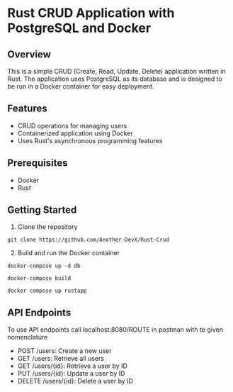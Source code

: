 # Rust CRUD Application with PostgreSQL and Docker

## Overview

This is a simple CRUD (Create, Read, Update, Delete) application written in Rust. The application uses PostgreSQL as its database and is designed to be run in a Docker container for easy deployment.

## Features

- CRUD operations for managing users
- Containerized application using Docker
- Uses Rust's asynchronous programming features

## Prerequisites

- Docker
- Rust

## Getting Started

1. Clone the repository
```
git clone https://github.com/Another-DevX/Rust-Crud
```

2. Build and run the Docker container
```
docker-compose up -d db

docker-compose build

docker compose up rustapp
```

## API Endpoints

To use API endpoints call localhost:8080/ROUTE in postman with te given nomenclature

- POST /users: Create a new user
- GET /users: Retrieve all users
- GET /users/{id}: Retrieve a user by ID
- PUT /users/{id}: Update a user by ID
- DELETE /users/{id}: Delete a user by ID
